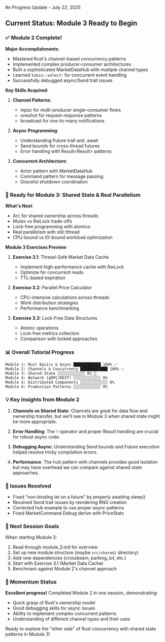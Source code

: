 #n Progress Update - July 22, 2025

## Current Status: Module 3 Ready to Begin

### ✅ Module 2 Complete!

**Major Accomplishments**:
- Mastered Rust's channel-based concurrency patterns
- Implemented complex producer-consumer architectures
- Built a sophisticated MarketDataHub with multiple channel types
- Learned `tokio::select!` for concurrent event handling
- Successfully debugged async/Send trait issues

**Key Skills Acquired**:
1. **Channel Patterns**:
   - mpsc for multi-producer single-consumer flows
   - oneshot for request-response patterns
   - broadcast for one-to-many notifications

2. **Async Programming**:
   - Understanding Future trait and .await
   - Send bounds for cross-thread futures
   - Error handling with Result<Result<T>> patterns

3. **Concurrent Architecture**:
   - Actor pattern with MarketDataHub
   - Command pattern for message passing
   - Graceful shutdown coordination

### 🎯 Ready for Module 3: Shared State & Real Parallelism

**What's Next**:
- Arc<T> for shared ownership across threads
- Mutex<T> vs RwLock<T> trade-offs
- Lock-free programming with atomics
- Real parallelism with std::thread
- CPU-bound vs IO-bound workload optimization

**Module 3 Exercises Preview**:
1. **Exercise 3.1**: Thread-Safe Market Data Cache
   - Implement high-performance cache with RwLock
   - Optimize for concurrent reads
   - TTL-based expiration

2. **Exercise 3.2**: Parallel Price Calculator
   - CPU-intensive calculations across threads
   - Work distribution strategies
   - Performance benchmarking

3. **Exercise 3.3**: Lock-Free Data Structures
   - Atomic operations
   - Lock-free metrics collection
   - Comparison with locked approaches

### 📊 Overall Tutorial Progress

```
Module 1: Rust Basics & Async ████████████ 100% ✅
Module 2: Channels & Concurrency ████████████ 100% ✅
Module 3: Shared State ░░░░░░░░░░░░ 0% 🔄
Module 4: Network (gRPC/REST) ░░░░░░░░░░░░ 0% 
Module 5: Distributed Components ░░░░░░░░░░░░ 0%
Module 6: Production Patterns ░░░░░░░░░░░░ 0%
```

### 💡 Key Insights from Module 2

1. **Channels vs Shared State**: Channels are great for data flow and ownership transfer, but we'll see in Module 3 when shared state might be more appropriate.

2. **Error Handling**: The `?` operator and proper Result handling are crucial for robust async code.

3. **Debugging Async**: Understanding Send bounds and Future execution helped resolve tricky compilation errors.

4. **Performance**: The hub pattern with channels provides good isolation but may have overhead we can compare against shared state approaches.

### 🐛 Issues Resolved

- Fixed "non-binding let on a future" by properly awaiting sleep()
- Resolved Send trait issues by reordering RNG creation
- Corrected hub example to use proper async patterns
- Fixed MarketCommand Debug derive with PriceStats

### 📝 Next Session Goals

When starting Module 3:
1. Read through module_3.md for overview
2. Set up new module structure (maybe `src/shared/` directory)
3. Add new dependencies (crossbeam, parking_lot, etc.)
4. Start with Exercise 3.1 (Market Data Cache)
5. Benchmark against Module 2's channel approach

### 🚀 Momentum Status

**Excellent progress!** Completed Module 2 in one session, demonstrating:
- Quick grasp of Rust's ownership model
- Good debugging skills for async issues  
- Ability to implement complex concurrent patterns
- Understanding of different channel types and their uses

Ready to explore the "other side" of Rust concurrency with shared state patterns in Module 3!